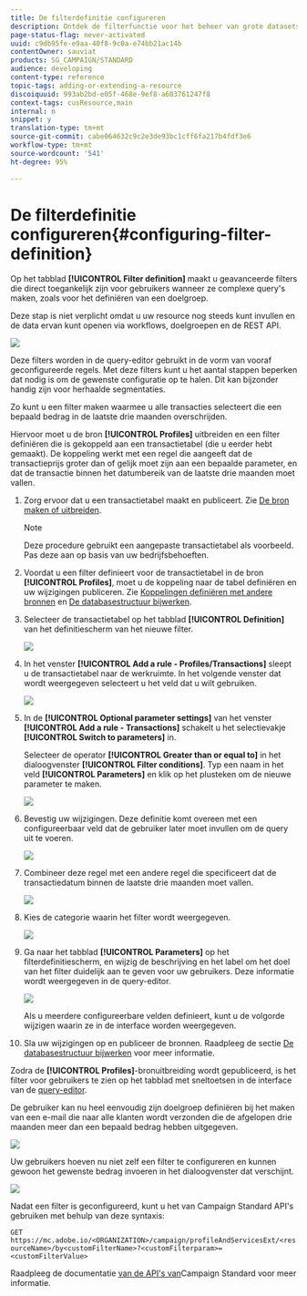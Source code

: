 ```yaml
---
title: De filterdefinitie configureren
description: Ontdek de filterfunctie voor het beheer van grote datasets.
page-status-flag: never-activated
uuid: c9db95fe-e9aa-40f8-9c0a-e74bb21ac14b
contentOwner: sauviat
products: SG_CAMPAIGN/STANDARD
audience: developing
content-type: reference
topic-tags: adding-or-extending-a-resource
discoiquuid: 993ab2bd-e05f-468e-9ef8-a603761247f8
context-tags: cusResource,main
internal: n
snippet: y
translation-type: tm+mt
source-git-commit: cabe064632c9c2e3de93bc1cff6fa217b4fdf3e6
workflow-type: tm+mt
source-wordcount: '541'
ht-degree: 95%

---
```



# De filterdefinitie configureren{#configuring-filter-definition}

Op het tabblad **[!UICONTROL Filter definition]** maakt u geavanceerde filters die direct toegankelijk zijn voor gebruikers wanneer ze complexe query&#39;s maken, zoals voor het definiëren van een doelgroep.

Deze stap is niet verplicht omdat u uw resource nog steeds kunt invullen en de data ervan kunt openen via workflows, doelgroepen en de REST API.

![](assets/custom_resource_filter-definition.png)

Deze filters worden in de query-editor gebruikt in de vorm van vooraf geconfigureerde regels. Met deze filters kunt u het aantal stappen beperken dat nodig is om de gewenste configuratie op te halen. Dit kan bijzonder handig zijn voor herhaalde segmentaties.

Zo kunt u een filter maken waarmee u alle transacties selecteert die een bepaald bedrag in de laatste drie maanden overschrijden.

Hiervoor moet u de bron **[!UICONTROL Profiles]** uitbreiden en een filter definiëren die is gekoppeld aan een transactietabel (die u eerder hebt gemaakt). De koppeling werkt met een regel die aangeeft dat de transactieprijs groter dan of gelijk moet zijn aan een bepaalde parameter, en dat de transactie binnen het datumbereik van de laatste drie maanden moet vallen.

1. Zorg ervoor dat u een transactietabel maakt en publiceert. Zie [De bron maken of uitbreiden](../../developing/using/creating-or-extending-the-resource.md).

   >[!NOTE]
   >
   >Deze procedure gebruikt een aangepaste transactietabel als voorbeeld. Pas deze aan op basis van uw bedrijfsbehoeften.

1. Voordat u een filter definieert voor de transactietabel in de bron **[!UICONTROL Profiles]**, moet u de koppeling naar de tabel definiëren en uw wijzigingen publiceren. Zie [Koppelingen definiëren met andere bronnen](../../developing/using/configuring-the-resource-s-data-structure.md#defining-links-with-other-resources) en [De databasestructuur bijwerken](../../developing/using/updating-the-database-structure.md).
1. Selecteer de transactietabel op het tabblad **[!UICONTROL Definition]** van het definitiescherm van het nieuwe filter.

   ![](assets/custom_resource_filter-definition_example-empty.png)

1. In het venster **[!UICONTROL Add a rule - Profiles/Transactions]** sleept u de transactietabel naar de werkruimte. In het volgende venster dat wordt weergegeven selecteert u het veld dat u wilt gebruiken.

   ![](assets/custom_resource_filter-definition_example-field.png)

1. In de **[!UICONTROL Optional parameter settings]** van het venster **[!UICONTROL Add a rule - Transactions]** schakelt u het selectievakje **[!UICONTROL Switch to parameters]** in.

   Selecteer de operator **[!UICONTROL Greater than or equal to]** in het dialoogvenster **[!UICONTROL Filter conditions]**. Typ een naam in het veld **[!UICONTROL Parameters]** en klik op het plusteken om de nieuwe parameter te maken.

   ![](assets/custom_resource_filter-definition_example-parameter.png)

1. Bevestig uw wijzigingen. Deze definitie komt overeen met een configureerbaar veld dat de gebruiker later moet invullen om de query uit te voeren.

   ![](assets/custom_resource_filter-definition_ex_edit-rule.png)

1. Combineer deze regel met een andere regel die specificeert dat de transactiedatum binnen de laatste drie maanden moet vallen.

   ![](assets/custom_resource_filter-definition_example.png)

1. Kies de categorie waarin het filter wordt weergegeven.

   ![](assets/custom_resource_filter-definition_category.png)

1. Ga naar het tabblad **[!UICONTROL Parameters]** op het filterdefinitiescherm, en wijzig de beschrijving en het label om het doel van het filter duidelijk aan te geven voor uw gebruikers. Deze informatie wordt weergegeven in de query-editor.

   ![](assets/custom_resource_filter-definition_parameters.png)

   Als u meerdere configureerbare velden definieert, kunt u de volgorde wijzigen waarin ze in de interface worden weergegeven.

1. Sla uw wijzigingen op en publiceer de bronnen. Raadpleeg de sectie [De databasestructuur bijwerken](../../developing/using/updating-the-database-structure.md) voor meer informatie.

Zodra de **[!UICONTROL Profiles]**-bronuitbreiding wordt gepubliceerd, is het filter voor gebruikers te zien op het tabblad met sneltoetsen in de interface van de [query-editor](../../automating/using/editing-queries.md).

De gebruiker kan nu heel eenvoudig zijn doelgroep definiëren bij het maken van een e-mail die naar alle klanten wordt verzonden die de afgelopen drie maanden meer dan een bepaald bedrag hebben uitgegeven.

![](assets/custom_resource_filter-definition_email-audience.png)

Uw gebruikers hoeven nu niet zelf een filter te configureren en kunnen gewoon het gewenste bedrag invoeren in het dialoogvenster dat verschijnt.

![](assets/custom_resource_filter-definition_email-audience_filter.png)

Nadat een filter is geconfigureerd, kunt u het van Campaign Standard API&#39;s gebruiken met behulp van deze syntaxis:

`GET https://mc.adobe.io/<ORGANIZATION>/campaign/profileAndServicesExt/<resourceName>/by<customFilterName>?<customFilterparam>=<customFilterValue>`

Raadpleeg de documentatie [van de API&#39;s van](../../api/using/filtering.md#custom-filters)Campaign Standard voor meer informatie.
